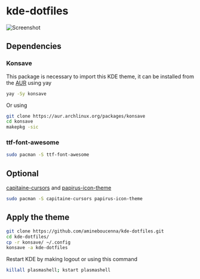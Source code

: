 # kde-dotfiles

![Screenshot](../master/screenshots/screenshot-1.png)

## Dependencies
### Konsave
This package is necessary to import this KDE theme, it can be installed from the [AUR](https://aur.archlinux.org/packages/konsave) using yay
```bash
yay -Sy konsave
```
Or using
```bash
git clone https://aur.archlinux.org/packages/konsave
cd konsave
makepkg -sic
```

### ttf-font-awesome
```bash
sudo pacman -S ttf-font-awesome
```
## Optional 
[capitaine-cursors](https://github.com/keeferrourke/capitaine-cursors) and [papirus-icon-theme](https://github.com/PapirusDevelopmentTeam/papirus-icon-theme) 
```bash
sudo pacman -S capitaine-cursors papirus-icon-theme 
```

## Apply the theme

```bash
git clone https://github.com/amineboucenna/kde-dotfiles.git
cd kde-dotfiles/
cp -r konsave/ ~/.config
konsave -a kde-dotfiles
```

Restart KDE by making logout or using this command

```bash
killall plasmashell; kstart plasmashell
```
